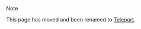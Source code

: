 <!-- markdownlint-disable MD041 -->

> [!NOTE]
> This page has moved and been renamed to [Teleport](/concepts/teleport).

